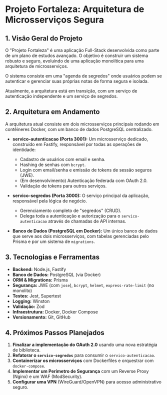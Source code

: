 # Projeto Fortaleza: Arquitetura de Microsserviços Segura

## 1. Visão Geral do Projeto

O "Projeto Fortaleza" é uma aplicação Full-Stack desenvolvida como parte de um plano de estudos avançado. O objetivo é construir um sistema robusto e seguro, evoluindo de uma aplicação monolítica para uma arquitetura de microsserviços.

O sistema consiste em uma "agenda de segredos" onde usuários podem se autenticar e gerenciar suas próprias notas de forma segura e isolada.

Atualmente, a arquitetura está em transição, com um serviço de autenticação independente e um serviço de segredos.

## 2. Arquitetura em Andamento

A arquitetura atual consiste em dois microsserviços principais rodando em contêineres Docker, com um banco de dados PostgreSQL centralizado.

* **servico-autenticacao (Porta 3001):** Um microsserviço dedicado, construído em Fastify, responsável por todas as operações de identidade:
    * Cadastro de usuários com email e senha.
    * Hashing de senhas com `bcrypt`.
    * Login com email/senha e emissão de tokens de sessão seguros (JWE).
    * (Em desenvolvimento) Autenticação federada com OAuth 2.0.
    * Validação de tokens para outros serviços.

* **servico-segredos (Porta 3000):** O serviço principal da aplicação, responsável pela lógica de negócio.
    * Gerenciamento completo de "segredos" (CRUD).
    * Delega toda a autenticação e autorização para o `servico-autenticacao` através de chamadas de API internas.

* **Banco de Dados (PostgreSQL em Docker):** Um único banco de dados que serve aos dois microsserviços, com tabelas gerenciadas pelo Prisma e por um sistema de `migrations`.

## 3. Tecnologias e Ferramentas

* **Backend:** Node.js, Fastify
* **Banco de Dados:** PostgreSQL (via Docker)
* **ORM & Migrations:** Prisma
* **Segurança:** JWE (com `jose`), `bcrypt`, `helmet`, `express-rate-limit` (no monolito)
* **Testes:** Jest, Supertest
* **Logging:** Winston
* **Validação:** Zod
* **Infraestrutura:** Docker, Docker Compose
* **Versionamento:** Git, GitHub

## 4. Próximos Passos Planejados

1.  **Finalizar a implementação do OAuth 2.0** usando uma nova estratégia de biblioteca.
2.  **Refatorar o `servico-segredos`** para consumir o `servico-autenticacao`.
3.  **Containerizar os microsserviços** com Dockerfiles e orquestrar com `docker-compose`.
4.  **Implementar um Perímetro de Segurança** com um Reverse Proxy (Nginx) e um WAF (ModSecurity).
5.  **Configurar uma VPN** (WireGuard/OpenVPN) para acesso administrativo seguro.